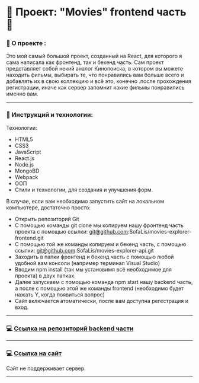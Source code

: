# :vhs: Проект: "Movies" frontend часть :vhs:

### :page_facing_up: О проекте :

Это мой самый большой проект, созданный на React, для которого я сама написала как фронтенд, так и бекенд часть. 
Сам проект представляет собой некий аналог Кинопоиска, в котором вы можете находить фильмы, выбирать те, что понравились вам больше всего и добавлять их в свою коллекцию и всё это, конечно .после прохождения регистрации, иначе как сервер запомнит какие фильмы понравились именно вам.

___

### :open_book: Инструкций и технологии:
Технологии:
- HTML5
- CSS3
- JavaScript
- React.js
- Node.js
- MongoBD
- Webpack
- ООП
- Стили и технологии, для создания и улучшения форм.

В случае, если вам необходимо запустить сайт на локальном компьютере, достаточно просто:
- Открыть репозиторий Git
- С помощью команды git clone мы копируем нашу фронтенд часть проекта с помощью ссылки: git@github.com:SofaLis/movies-explorer-frontend.git 
- С помощью той же команды копируем и бекенд часть, с помощью ссылки: git@github.com:SofaLis/movies-explorer-api.git
- Заходить в папки фронтенд и бекенд часть с помощью любой удобной вам консоли (например терминал Visual Studio)
- Вводим npm install (так мы установимя всё необходимое для проекта) в двух папках.
- Далее запускаем с помощью команда npm start нашу backend часть, а после с помощью  этой же команды frontend (необходимо будет нажать Y, когда появиться вопрос)
- Сайт включается атоматически, после вам доступна регестрация и вход.

___

### :computer: [Ссылка на репозиторий backend части](https://github.com/SofaLis/movies-explorer-api)
___

### :computer: [Ссылка на сайт](http://plain-noise.surge.sh)
Сайт не поддерживает сервер. 
___
